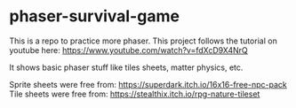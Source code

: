 # phaser-survival-game
This is a repo to practice more phaser.
This project follows the tutorial on youtube here: https://www.youtube.com/watch?v=fdXcD9X4NrQ

It shows basic phaser stuff like tiles sheets, matter physics, etc.


Sprite sheets were free from: https://superdark.itch.io/16x16-free-npc-pack
Tile sheets were free from: https://stealthix.itch.io/rpg-nature-tileset

